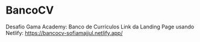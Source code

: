 # BancoCV
Desafio Gama Academy: Banco de Currículos
Link da Landing Page usando Netlify:
https://bancocv-sofiamajjul.netlify.app/
